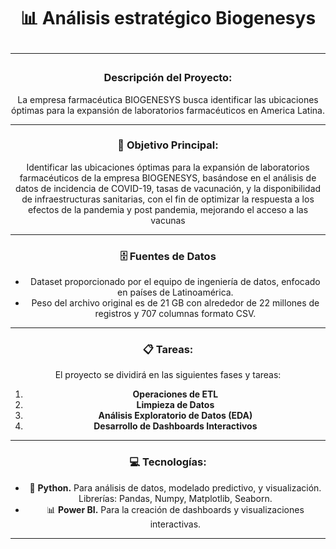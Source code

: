 <div align="center">
  <h1 style="font-weight:bold;">
    📊 Análisis estratégico Biogenesys 

---

###  Descripción del Proyecto:

La empresa farmacéutica BIOGENESYS busca identificar las ubicaciones óptimas para la expansión de laboratorios farmacéuticos en America Latina.

---

### 	:dart: Objetivo Principal:

Identificar las ubicaciones óptimas para la expansión de laboratorios farmacéuticos de la empresa BIOGENESYS, basándose en el análisis de datos de incidencia de COVID-19, tasas de vacunación, y la disponibilidad de infraestructuras sanitarias, con el fin de optimizar la respuesta a los efectos de la pandemia y post pandemia, mejorando el acceso a las vacunas

---
### 	:file_cabinet: Fuentes de Datos

- Dataset proporcionado por el equipo de ingeniería de datos, enfocado en países de Latinoamérica.
- Peso del archivo original es de 21 GB con alrededor de 22 millones de registros y 707 columnas formato CSV.
---

### :clipboard: Tareas:

El proyecto se dividirá en las siguientes fases y tareas: 

1. **Operaciones de ETL**
2. **Limpieza de Datos**
3. **Análisis Exploratorio de Datos (EDA)**
4. **Desarrollo de Dashboards Interactivos**

---

### :computer: Tecnologías:

- 🐍 **Python.** Para análisis de datos, modelado predictivo, y visualización. Librerías: Pandas, Numpy, Matplotlib, Seaborn.
- 📊 **Power BI.** Para la creación de dashboards y visualizaciones interactivas.

---


